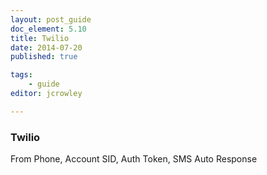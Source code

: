 ```yaml
---
layout: post_guide
doc_element: 5.10
title: Twilio
date: 2014-07-20
published: true

tags:
	- guide
editor: jcrowley

---
```


### Twilio
From Phone, Account SID, Auth Token, SMS Auto Response


